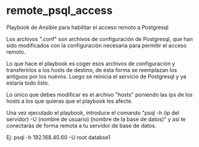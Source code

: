 # remote_psql_access
Playbook de Ansible para habilitar el acceso remoto a Postgresql

Los archivos ".conf" son archivos de configuración de Postgresql, que han sido modificados con la configuración necesaria para permitir el acceso remoto.

Lo que hace el playbook es coger esos archivos de configuración y transferirlos a los hosts de destino, de esta forma se reemplazan los antiguos por los nuevos.
Luego se reinicia el servicio de Postgresql y ya estaría todo listo.

Lo único que debes modificar es el archivo "hosts" poniendo las ips de los hosts a los que quieras que el playbook les afecte.

Una vez ejecutado el playbook, introduce el comando "psql -h (ip del servidor) -U (nombre de usuario) (nombre de la base de datos)" y así te conectarás de forma remota a tu servidor de base de datos.

Ej: psql -h 192.168.40.60 -U root databse1
